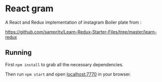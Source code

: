 # React gram

A React and Redux implementation of instagram
Boiler plate from : 

https://github.com/samprity/Learn-Redux-Starter-Files/tree/master/learn-redux

## Running

First `npm install` to grab all the necessary dependencies. 

Then run `npm start` and open <localhost:7770> in your browser.

